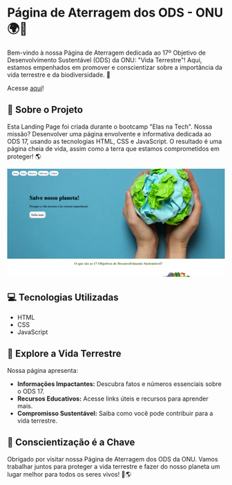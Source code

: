 # Página de Aterragem dos ODS - ONU 🌍🌱

Bem-vindo à nossa Página de Aterragem dedicada ao 17º Objetivo de Desenvolvimento Sustentável (ODS) da ONU: "Vida Terrestre"! Aqui, estamos empenhados em promover e conscientizar sobre a importância da vida terrestre e da biodiversidade. 🌿

Acesse [aqui](https://germanavaz.github.io/ods-onu/)!

## 🚀 Sobre o Projeto

Esta Landing Page foi criada durante o bootcamp "Elas na Tech". Nossa missão? Desenvolver uma página envolvente e informativa dedicada ao ODS 17, usando as tecnologias HTML, CSS e JavaScript. O resultado é uma página cheia de vida, assim como a terra que estamos comprometidos em proteger! 🌎

![layout do site](fotos/ods.png)

## 💻 Tecnologias Utilizadas

- HTML
- CSS
- JavaScript

## 🌿 Explore a Vida Terrestre

Nossa página apresenta:

- **Informações Impactantes:** Descubra fatos e números essenciais sobre o ODS 17.
- **Recursos Educativos:** Acesse links úteis e recursos para aprender mais.
- **Compromisso Sustentável:** Saiba como você pode contribuir para a vida terrestre.

## 🌿 Conscientização é a Chave

Obrigado por visitar nossa Página de Aterragem dos ODS da ONU. Vamos trabalhar juntos para proteger a vida terrestre e fazer do nosso planeta um lugar melhor para todos os seres vivos! 🌱🌎
